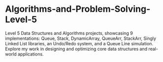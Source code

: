 # Algorithms-and-Problem-Solving-Level-5
Level 5 Data Structures and Algorithms projects, showcasing 9 implementations: Queue, Stack, DynamicArray, QueueArr, StackArr, Singly Linked List libraries, an Undo/Redo system, and a Queue Line simulation. Explore my work in designing and optimizing core data structures and real-world applications.
